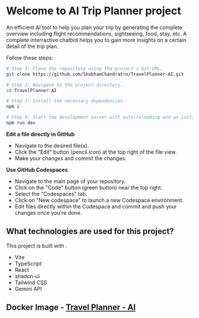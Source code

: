 # Welcome to AI Trip Planner project
An efficient AI tool to help you plan your trip by generating the complete overview including flight recommendations, sightseeing, food, stay, etc. A complete interractive chatbot helps you to gain more insights on a certain detail of the trip plan.

Follow these steps:

```sh
# Step 1: Clone the repository using the project's Git URL.
git clone https://github.com/ShubhamChandratre/TravelPlanner-AI.git

# Step 2: Navigate to the project directory.
cd TravelPlanner-AI

# Step 3: Install the necessary dependencies.
npm i

# Step 4: Start the development server with auto-reloading and an instant preview.
npm run dev
```

**Edit a file directly in GitHub**

- Navigate to the desired file(s).
- Click the "Edit" button (pencil icon) at the top right of the file view.
- Make your changes and commit the changes.

**Use GitHub Codespaces**

- Navigate to the main page of your repository.
- Click on the "Code" button (green button) near the top right.
- Select the "Codespaces" tab.
- Click on "New codespace" to launch a new Codespace environment.
- Edit files directly within the Codespace and commit and push your changes once you're done.

## What technologies are used for this project?

This project is built with .

- Vite
- TypeScript
- React
- shadcn-ui
- Tailwind CSS
- Gemini API

## Docker Image - [Travel Planner - AI](https://hub.docker.com/r/shubhamchandratre/travelplanner-ai)
